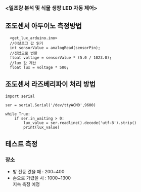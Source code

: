 ### <일조량 분석 및 식물 생장 LED 자동 제어>

## 조도센서 아두이노 측정방법 
```
  <get_lux_arduino.ino>
  //아날로그 값 읽기
  int sensorValue = analogRead(sensorPin);
  //전압으로 변환
  float voltage = sensorValue * (5.0 / 1023.0);
  //lux 값 계산
  float lux = voltage * 500;
```

## 조도센서 라즈베리파이 처리 방법
```
import serial

ser = serial.Serial('/dev/ttyACM0',9600)

while True:
    if ser.in_waiting > 0:
        lux_value = ser.readline().decode('utf-8').strip()
        print(lux_value)
```

## 테스트 측정
 ### 장소
- 방 전등 켰을 때 : 200~400
- 손으로 가렸을 시 : 1000~1300 <br/>
지속 측정 예정

